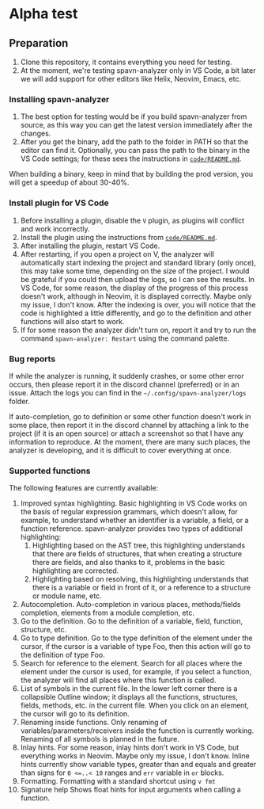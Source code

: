 # Alpha test

## Preparation

1. Clone this repository, it contains everything you need for testing.
2. At the moment, we're testing spavn-analyzer only in VS Code, a bit later we will add support for
   other editors like Helix, Neovim, Emacs, etc.

### Installing spavn-analyzer

1. The best option for testing would be if you build spavn-analyzer from source, as this way you can
   get the latest version immediately after the changes.
2. After you get the binary, add the path to the folder in PATH so that the editor can find it.
   Optionally, you can pass the path to the binary in the VS Code settings; for these sees the
   instructions in [`code/README.md`](./editors/code/README.md).

When building a binary, keep in mind that by building the prod version, you will get a speedup of
about 30-40%.

### Install plugin for VS Code

1. Before installing a plugin, disable the `V` plugin, as plugins will conflict and work
   incorrectly.
2. Install the plugin using the instructions from [`code/README.md`](./editors/code/README.md).
3. After installing the plugin, restart VS Code.
4. After restarting, if you open a project on V, the analyzer will automatically start indexing the
   project and standard library (only once), this may take some time, depending on the size of the
   project.
   I would be grateful if you could then upload the logs, so I can see the results.
   In VS Code, for some reason, the display of the progress of this process doesn't work, although
   in Neovim, it is displayed correctly. Maybe only my issue, I don't know.
   After the indexing is over, you will notice that the code is highlighted a little differently,
   and go to the definition and other functions will also start to work.
5. If for some reason the analyzer didn't turn on, report it and try to run the command
   `spavn-analyzer: Restart` using the command palette.

### Bug reports

If while the analyzer is running, it suddenly crashes, or some other error occurs, then please
report it in the discord channel (preferred) or in an issue.
Attach the logs you can find in the `~/.config/spavn-analyzer/logs` folder.

If auto-completion, go to definition or some other function doesn't work in some place,
then report it in the discord channel by attaching a link to the project (if it is an open source)
or attach a screenshot so that I have any information to reproduce.
At the moment, there are many such places, the analyzer is developing, and it is difficult to cover
everything at once.

### Supported functions

The following features are currently available:

1. Improved syntax highlighting.
   Basic highlighting in VS Code works on the basis of regular expression grammars, which doesn't
   allow, for example, to understand whether an identifier is a variable, a field, or a function
   reference.
   spavn-analyzer provides two types of additional highlighting:
    1. Highlighting based on the AST tree, this highlighting understands that there are fields of
       structures, that when creating a structure there are fields, and also thanks to it, problems
       in the basic highlighting are corrected.
    2. Highlighting based on resolving, this highlighting understands that there is a variable or
       field in front of it, or a reference to a structure or module name, etc.
2. Autocompletion.
   Auto-completion in various places, methods/fields completion, elements from a module completion,
   etc.
3. Go to the definition.
   Go to the definition of a variable, field, function, structure, etc.
4. Go to type definition.
   Go to the type definition of the element under the cursor, if the cursor is a variable of type
   Foo, then this action will go to the definition of type Foo.
5. Search for reference to the element.
   Search for all places where the element under the cursor is used, for example, if you select a
   function, the analyzer will find all places where this function is called.
6. List of symbols in the current file.
   In the lower left corner there is a collapsible Outline window; it displays all the functions,
   structures, fields, methods, etc. in the current file. When you click on an element, the cursor
   will go to its definition.
7. Renaming inside functions.
   Only renaming of variables/parameters/receivers inside the function is currently working.
   Renaming of all symbols is planned in the future.
8. Inlay hints.
   For some reason, inlay hints don't work in VS Code, but everything works in Neovim.
   Maybe only my issue, I don't know.
   Inline hints currently show variable types, greater than and equals and greater than signs
   for `0 <=..< 10` ranges and `err` variable in `or` blocks.
9. Formatting.
   Formatting with a standard shortcut using `v fmt`
10. Signature help
    Shows float hints for input arguments when calling a function.

